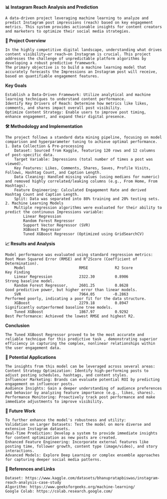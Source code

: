 **📊 Instagram Reach Analysis and Prediction**

    A data-driven project leveraging machine learning to analyze and predict Instagram post impressions (reach) based on key engagement metrics. This system provides actionable insights for content creators and marketers to optimize their social media strategies.

**🚀 Project Overview**

    In the highly competitive digital landscape, understanding what drives content visibility—or reach—on Instagram is crucial. This project addresses the challenge of unpredictable platform algorithms by developing a robust predictive framework.
    The primary objective is to build a machine learning model that accurately forecasts the Impressions an Instagram post will receive, based on quantifiable engagement features.

**Key Goals**

    Establish a Data-Driven Framework: Utilize analytical and machine learning techniques to understand content performance.
    Identify Key Drivers of Reach: Determine how metrics like likes, comments, and shares impact overall post visibility.
    Optimize Content Strategy: Enable users to improve post timing, enhance engagement, and expand their digital presence.
    
**🛠️ Methodology and Implementation**

    The project follows a standard data mining pipeline, focusing on model comparison and hyperparameter tuning to achieve optimal performance.
    1. Data Collection & Pre-processing
        Dataset: Sourced from Kaggle, featuring 120 rows and 12 columns  of post-specific data.
        Target Variable: Impressions (total number of times a post was viewed).
        Key Features: Likes, Comments, Shares, Saves, Profile Visits, Follows, Hashtag Count, and Caption Length.
        Data Cleaning: Handled missing values (using medians for numeric) and removed highly correlated/leaking columns (e.g., From Home, From Hashtags).
        Feature Engineering: Calculated Engagement Rate and derived Hashtag Count and Caption Length.
        Split: Data was separated into 80% training and 20% testing sets.
    2. Machine Learning Models
        Multiple regression algorithms were evaluated for their ability to predict the continuous Impressions variable:
            Linear Regression 
            Random Forest Regressor 
            Support Vector Regressor (SVR) 
            XGBoost Regressor 
            Tuned XGBoost Regressor (Optimized using GridSearchCV) 

**📈 Results and Analysis**

    Model performance was evaluated using standard regression metrics: Root Mean Squared Error (RMSE) and R^2Score (Coefficient of Determination).
        Model                        RMSE            R2 Score                          Key Finding
        Linear Regression            2322.30         0.8906                       Strong baseline model.
        Random Forest Regressor,     2601.25         0.8628                       Good predictive power, but higher error than linear models.
        SVR                          7964.05        -0.2863                       Performed poorly, indicating a poor fit for the data structure.
        XGBoost                      2279.18         0.8947                       Significantly outperformed baseline tree models.
        Tuned XGBoost                1867.97         0.9292                       Best Performance: Achieved the lowest RMSE and highest R2.
    
**Conclusion**

    The Tuned XGBoost Regressor proved to be the most accurate and reliable technique for this predictive task , demonstrating superior efficiency in capturing the complex, nonlinear relationships within the user engagement data.

**🎯 Potential Applications**

    The insights from this model can be leveraged across several areas:
    Content Strategy Optimization: Identify high-performing posts to adjust posting schedules, hashtags, and content styles.
    Influencer Marketing: Brands can evaluate potential ROI by predicting engagement on influencer posts.
    Audience Insights: Gain a deeper understanding of audience preferences and behavior by analyzing feature importance (e.g., likes, shares).
    Performance Monitoring: Proactively track post performance and make immediate adjustments to improve visibility.
    
**🔮 Future Work**

    To further enhance the model's robustness and utility:
    Validation on Larger Datasets: Test the model on more diverse and extensive Instagram datasets.
    Real-Time Prediction: Develop a system to provide immediate insights for content optimization as new posts are created.
    Enhanced Feature Engineering: Incorporate external features like posting time, follower growth, content type (image/video), and story interactions.
    Advanced Models: Explore Deep Learning or complex ensemble approaches for capturing deeper social media patterns.
    
**🔗 References and Links**

    Dataset: https://www.kaggle.com/datasets/bhanupratapbiswas/instagram-reach-analysis-case-study 
    Algorithm: https://www.geeksforgeeks.org/machine-learning/
    Google Colab: https://colab.research.google.com/
